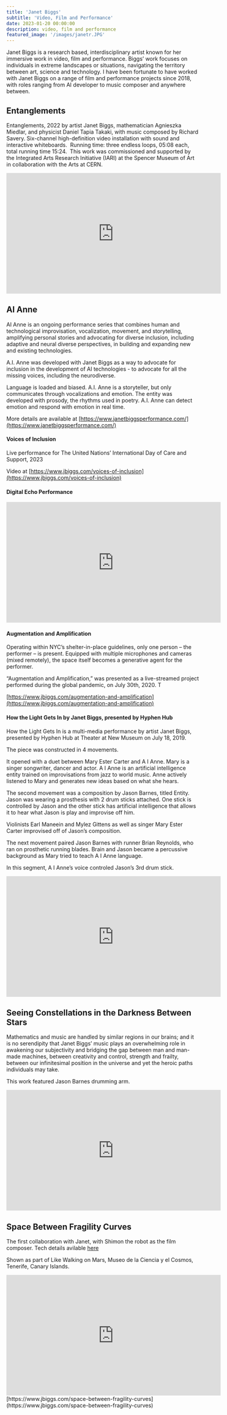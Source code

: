 ```yaml
---
title: 'Janet Biggs'
subtitle: 'Video, Film and Performance'
date: 2023-01-20 00:00:00
description: video, film and performance
featured_image: '/images/janetr.JPG'
---
```

Janet Biggs is a research based, interdisciplinary artist known for her immersive work in video, film and performance. Biggs’ work focuses on individuals in extreme landscapes or situations, navigating the territory between art, science and technology.  I have been fortunate to have worked with Janet Biggs on a range of film and performance projects since 2018, with roles ranging from AI developer to music composer and anywhere between. 

## Entanglements
Entanglements, 2022 by artist Janet Biggs, mathematician Agnieszka Miedlar, and physicist Daniel Tapia Takaki, with music composed by Richard Savery.
Six-channel high-definition video installation with sound and interactive whiteboards. 
Running time: three endless loops, 05:08 each, total running time 15:24. 
This work was commissioned and supported by the Integrated Arts Research Initiative (IARI) at the Spencer Museum of Art in collaboration with the Arts at CERN.

<iframe width="560" height="315" src="https://player.vimeo.com/video/714979602?badge=0&amp;autopause=0&amp;player_id=0&amp;app_id=58479" title="YouTube video player" frameborder="0" allow="accelerometer; autoplay; clipboard-write; encrypted-media; gyroscope; picture-in-picture; web-share" referrerpolicy="strict-origin-when-cross-origin" allowfullscreen></iframe>



## AI Anne
AI Anne is an ongoing performance series that combines human and technological improvisation, vocalization, movement, and storytelling, amplifying personal stories and advocating for diverse inclusion, including adaptive and neural diverse perspectives, in building and expanding new and existing technologies. 

A.I. Anne was developed with Janet Biggs as a way to advocate for inclusion in the development of AI technologies - to advocate for all the missing voices, including the neurodiverse.

Language is loaded and biased. A.I. Anne is a storyteller, but only communicates through vocalizations and emotion. The entity was developed with prosody, the rhythms used in poetry. A.I. Anne can detect emotion and respond with emotion in real time.

More details are available at [https://www.janetbiggsperformance.com/](https://www.janetbiggsperformance.com/)

####  Voices of Inclusion
Live performance for The United Nations’ International Day of Care and Support, 2023

Video at [https://www.jbiggs.com/voices-of-inclusion](https://www.jbiggs.com/voices-of-inclusion)


#### Digital Echo Performance
<iframe width="560" height="315" src="https://player.vimeo.com/video/950565628?badge=0&amp;autopause=0&amp;player_id=0&amp;app_id=58479" title="YouTube video player" frameborder="0" allow="accelerometer; autoplay; clipboard-write; encrypted-media; gyroscope; picture-in-picture; web-share" referrerpolicy="strict-origin-when-cross-origin" allowfullscreen></iframe>


#### Augmentation and Amplification
Operating within NYC’s shelter-in-place guidelines, only one person – the performer – is present. Equipped with multiple microphones and cameras (mixed remotely), the space itself becomes a generative agent for the performer. 

“Augmentation and Amplification,” was presented as a live-streamed project performed during the global pandemic, on July 30th, 2020. T

[https://www.jbiggs.com/augmentation-and-amplification](https://www.jbiggs.com/augmentation-and-amplification)


#### How the Light Gets In by Janet Biggs, presented by Hyphen Hub
How the Light Gets In is a multi-media performance by artist Janet Biggs, presented by Hyphen Hub at Theater at New Museum on July 18, 2019.

The piece was constructed in 4 movements.

It opened with a duet between Mary Ester Carter and A I Anne. Mary is a singer songwriter, dancer and actor. A I Anne is an artificial intelligence entity trained on improvisations from jazz to world music. Anne actively listened to Mary and generates new ideas based on what she hears.


The second movement was a composition by Jason Barnes, titled Entity. Jason was wearing a prosthesis with 2 drum sticks attached. One stick is controlled by Jason and the other stick has artificial intelligence that allows it to hear what Jason is play and improvise off him.

Violinists Earl Maneein and Mylez Gittens as well as singer Mary Ester Carter improvised off of Jason’s composition.


The next movement paired Jason Barnes with runner Brian Reynolds, who ran on prosthetic running blades. Brain and Jason became a percussive background as Mary tried to teach A I Anne language.

In this segment, A I Anne’s voice controled Jason’s 3rd drum stick.
<iframe width="560" height="315" src="https://player.vimeo.com/video/350180761?badge=0&amp;autopause=0&amp;player_id=0&amp;app_id=58479" title="YouTube video player" frameborder="0" allow="accelerometer; autoplay; clipboard-write; encrypted-media; gyroscope; picture-in-picture; web-share" referrerpolicy="strict-origin-when-cross-origin" allowfullscreen></iframe>


##  Seeing Constellations in the Darkness Between Stars
Mathematics and music are handled by similar regions in our brains; and it is no serendipity that Janet Biggs’ music plays an overwhelming role in awakening our subjectivity and bridging the gap between man and man-made machines, between creativity and control, strength and frailty, between our infinitesimal position in the universe and yet the heroic paths individuals may take.

This work featured Jason Barnes drumming arm.

<iframe width="560" height="315" src="https://player.vimeo.com/video/288095059?badge=0&amp;autopause=0&amp;player_id=0&amp;app_id=58479" title="YouTube video player" frameborder="0" allow="accelerometer; autoplay; clipboard-write; encrypted-media; gyroscope; picture-in-picture; web-share" referrerpolicy="strict-origin-when-cross-origin" allowfullscreen></iframe>




## Space Between Fragility Curves
The first collaboration with Janet, with Shimon the robot as the film composer. Tech details avilable [here](https://richardsavery.com/project/shimoncomposes)

Shown as part of Like Walking on Mars, Museo de la Ciencia y el Cosmos, Tenerife, Canary Islands.

<iframe width="560" height="315" src="https://player.vimeo.com/video/339873735?badge=0&amp;autopause=0&amp;player_id=0&amp;app_id=58479" title="YouTube video player" frameborder="0" allow="accelerometer; autoplay; clipboard-write; encrypted-media; gyroscope; picture-in-picture; web-share" referrerpolicy="strict-origin-when-cross-origin" allowfullscreen></iframe>
[https://www.jbiggs.com/space-between-fragility-curves](https://www.jbiggs.com/space-between-fragility-curves)




<!-- Weighing life without a scale https://vimeo.com/339864956 -->
<!-- VIOLIN -->

<!-- https://www.jbiggs.com/eclipse1 SOUND -->